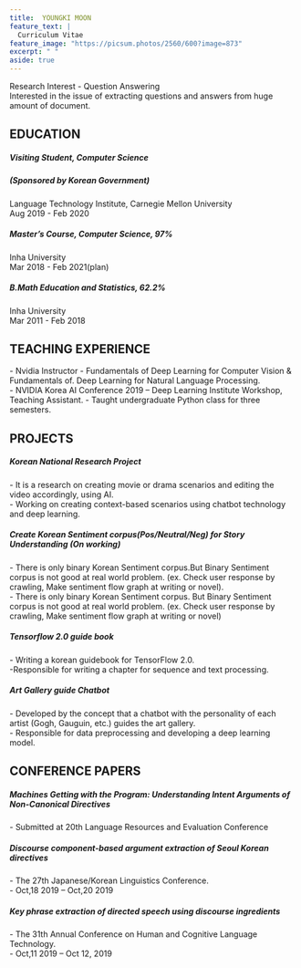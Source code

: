 ```yaml
---
title:  YOUNGKI MOON
feature_text: |
  Curriculum Vitae
feature_image: "https://picsum.photos/2560/600?image=873"
excerpt: " "
aside: true
---  
```



Research Interest - Question Answering  
Interested in the issue of extracting questions and answers from huge amount of document.


  
  
## EDUCATION

##### Visiting Student, Computer Science 
##### (Sponsored by Korean Government)
Language Technology Institute, Carnegie Mellon University  
Aug 2019 - Feb 2020

##### Master’s Course, Computer Science, 97%
Inha University  
Mar 2018 - Feb 2021(plan)

##### B.Math Education and Statistics, 62.2%
Inha University  
Mar 2011 - Feb 2018









## TEACHING EXPERIENCE

\- Nvidia Instructor - Fundamentals of Deep Learning for Computer Vision & Fundamentals of. Deep Learning for Natural Language Processing.  
\- NVIDIA Korea AI Conference 2019 – Deep Learning Institute Workshop, Teaching Assistant. 
\- Taught undergraduate Python class for three semesters.








## PROJECTS

##### Korean National Research Project
\- It is a research on creating movie or drama scenarios and editing the video accordingly, using AI.  
\- Working on creating context-based scenarios using chatbot technology and deep learning.

##### Create Korean Sentiment corpus(Pos/Neutral/Neg) for Story Understanding (On working)
\- There is only binary Korean Sentiment corpus.But Binary Sentiment corpus is not good at real world problem. (ex. Check user response by crawling, Make sentiment flow graph at writing or novel).  
\- There is only binary Korean Sentiment corpus. But Binary Sentiment corpus is not good at real world problem. (ex. Check user response by crawling, Make sentiment flow graph at writing or novel)

##### Tensorflow 2.0 guide book
\- Writing a korean guidebook for TensorFlow 2.0.  
\-Responsible for writing a chapter for sequence and text processing.

##### Art Gallery guide Chatbot
\- Developed by the concept that a chatbot with the personality of each artist (Gogh, Gauguin, etc.) guides the art gallery.  
\- Responsible for data preprocessing and developing a deep learning model.








## CONFERENCE PAPERS

##### Machines Getting with the Program: Understanding Intent Arguments of Non-Canonical Directives
\- Submitted at 20th Language Resources and Evaluation Conference
##### Discourse component-based argument extraction of Seoul Korean directives
\- The 27th Japanese/Korean Linguistics Conference.  
\- Oct,18 2019 – Oct,20 2019
##### Key phrase extraction of directed speech using discourse ingredients
\- The 31th Annual Conference on Human and Cognitive Language Technology.  
\- Oct,11 2019 – Oct 12, 2019

